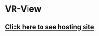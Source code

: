 # VR-View

##  [Click here to see hosting site](https://vr-view-56790.herokuapp.com/index.html "VR-View")




